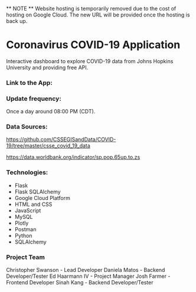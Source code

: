 ** NOTE ** Website hosting is temporarily removed due to the cost of hosting on Google Cloud. The new URL will be provided once the hosting is back up. 

# Coronavirus COVID-19 Application

Interactive dashboard to explore COVID-19 data from Johns Hopkins University and providing free API.

### Link to the App:

### Update frequency:
Once a day around 08:00 PM (CDT).

### Data Sources:
https://github.com/CSSEGISandData/COVID-19/tree/master/csse_covid_19_data

https://data.worldbank.org/indicator/sp.pop.65up.to.zs

### Technologies:
* Flask
* Flask SQLAlchemy
* Google Cloud Platform
* HTML and CSS
* JavaScript
* MySQL
* Plotly
* Postman
* Python 
* SQLAlchemy

### Project Team
Christopher Swanson - Lead Developer
Daniela Matos - Backend Developer/Tester
Ed Haarmann IV - Project Manager
Josh Farmer - Frontend Developer
Sinah Kang - Backend Developer/Tester
